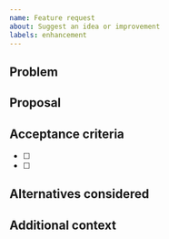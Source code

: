 ```yaml
---
name: Feature request
about: Suggest an idea or improvement
labels: enhancement
---
```


## Problem

## Proposal

## Acceptance criteria
- [ ]
- [ ]

## Alternatives considered

## Additional context
